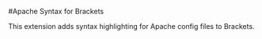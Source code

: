#Apache Syntax for Brackets

This extension adds syntax highlighting for Apache config files to Brackets.




